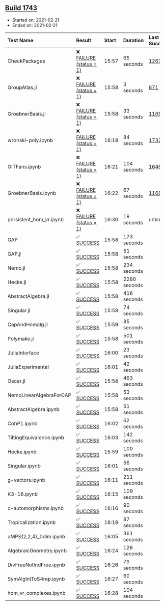 ## [Build 1743](https://oscarci.mathematik.uni-kl.de/job/oscar-stable/1743/)

* Started on: 2021-02-21
* Ended on: 2021-02-21

| Test Name    | Result | Start | Duration | Last Success | First Failure |
|:-------------|:-------|:------|:---------|:-------------|:--------------|
| CheckPackages | ❌ [FAILURE (status = 1)](https://oscarci.mathematik.uni-kl.de/job/oscar-stable/1743/artifact/logs/build-1743/CheckPackages.log) | 15:57 | 65 seconds | [1263](https://oscarci.mathematik.uni-kl.de/job/oscar-stable/1263/) | [1264](https://oscarci.mathematik.uni-kl.de/job/oscar-stable/1264/) |
| GroupAtlas.jl | ❌ [FAILURE (status = 1)](https://oscarci.mathematik.uni-kl.de/job/oscar-stable/1743/artifact/logs/build-1743/GroupAtlas.jl.log) | 15:58 | 3 seconds | [871](https://oscarci.mathematik.uni-kl.de/job/oscar-stable/871/) | [872](https://oscarci.mathematik.uni-kl.de/job/oscar-stable/872/) |
| GroebnerBasis.jl | ❌ [FAILURE (status = 1)](https://oscarci.mathematik.uni-kl.de/job/oscar-stable/1743/artifact/logs/build-1743/GroebnerBasis.jl.log) | 15:58 | 33 seconds | [1168](https://oscarci.mathematik.uni-kl.de/job/oscar-stable/1168/) | [1169](https://oscarci.mathematik.uni-kl.de/job/oscar-stable/1169/) |
| wronski-poly.ipynb | ❌ [FAILURE (status = 1)](https://oscarci.mathematik.uni-kl.de/job/oscar-stable/1743/artifact/logs/build-1743/wronski-poly.ipynb.log) | 16:18 | 84 seconds | [1737](https://oscarci.mathematik.uni-kl.de/job/oscar-stable/1737/) | [1738](https://oscarci.mathematik.uni-kl.de/job/oscar-stable/1738/) |
| GITFans.ipynb | ❌ [FAILURE (status = 1)](https://oscarci.mathematik.uni-kl.de/job/oscar-stable/1743/artifact/logs/build-1743/GITFans.ipynb.log) | 16:21 | 104 seconds | [1646](https://oscarci.mathematik.uni-kl.de/job/oscar-stable/1646/) | [1647](https://oscarci.mathematik.uni-kl.de/job/oscar-stable/1647/) |
| GroebnerBasis.ipynb | ❌ [FAILURE (status = 1)](https://oscarci.mathematik.uni-kl.de/job/oscar-stable/1743/artifact/logs/build-1743/GroebnerBasis.ipynb.log) | 16:22 | 67 seconds | [1168](https://oscarci.mathematik.uni-kl.de/job/oscar-stable/1168/) | [1169](https://oscarci.mathematik.uni-kl.de/job/oscar-stable/1169/) |
| persistent_hom_vr.ipynb | ❌ [FAILURE (status = 1)](https://oscarci.mathematik.uni-kl.de/job/oscar-stable/1743/artifact/logs/build-1743/persistent_hom_vr.ipynb.log) | 16:30 | 19 seconds | unknown | unknown |
| GAP | ✅ [SUCCESS](https://oscarci.mathematik.uni-kl.de/job/oscar-stable/1743/artifact/logs/build-1743/GAP.log) | 15:58 | 173 seconds |  |  |
| GAP.jl | ✅ [SUCCESS](https://oscarci.mathematik.uni-kl.de/job/oscar-stable/1743/artifact/logs/build-1743/GAP.jl.log) | 15:58 | 51 seconds |  |  |
| Nemo.jl | ✅ [SUCCESS](https://oscarci.mathematik.uni-kl.de/job/oscar-stable/1743/artifact/logs/build-1743/Nemo.jl.log) | 15:58 | 234 seconds |  |  |
| Hecke.jl | ✅ [SUCCESS](https://oscarci.mathematik.uni-kl.de/job/oscar-stable/1743/artifact/logs/build-1743/Hecke.jl.log) | 15:58 | 2280 seconds |  |  |
| AbstractAlgebra.jl | ✅ [SUCCESS](https://oscarci.mathematik.uni-kl.de/job/oscar-stable/1743/artifact/logs/build-1743/AbstractAlgebra.jl.log) | 15:58 | 416 seconds |  |  |
| Singular.jl | ✅ [SUCCESS](https://oscarci.mathematik.uni-kl.de/job/oscar-stable/1743/artifact/logs/build-1743/Singular.jl.log) | 15:58 | 74 seconds |  |  |
| CapAndHomalg.jl | ✅ [SUCCESS](https://oscarci.mathematik.uni-kl.de/job/oscar-stable/1743/artifact/logs/build-1743/CapAndHomalg.jl.log) | 15:59 | 85 seconds |  |  |
| Polymake.jl | ✅ [SUCCESS](https://oscarci.mathematik.uni-kl.de/job/oscar-stable/1743/artifact/logs/build-1743/Polymake.jl.log) | 15:58 | 501 seconds |  |  |
| JuliaInterface | ✅ [SUCCESS](https://oscarci.mathematik.uni-kl.de/job/oscar-stable/1743/artifact/logs/build-1743/JuliaInterface.log) | 16:00 | 23 seconds |  |  |
| JuliaExperimental | ✅ [SUCCESS](https://oscarci.mathematik.uni-kl.de/job/oscar-stable/1743/artifact/logs/build-1743/JuliaExperimental.log) | 16:01 | 42 seconds |  |  |
| Oscar.jl | ✅ [SUCCESS](https://oscarci.mathematik.uni-kl.de/job/oscar-stable/1743/artifact/logs/build-1743/Oscar.jl.log) | 15:58 | 463 seconds |  |  |
| NemoLinearAlgebraForCAP | ✅ [SUCCESS](https://oscarci.mathematik.uni-kl.de/job/oscar-stable/1743/artifact/logs/build-1743/NemoLinearAlgebraForCAP.log) | 15:58 | 53 seconds |  |  |
| AbstractAlgebra.ipynb | ✅ [SUCCESS](https://oscarci.mathematik.uni-kl.de/job/oscar-stable/1743/artifact/logs/build-1743/AbstractAlgebra.ipynb.log) | 15:58 | 51 seconds |  |  |
| CohP1.ipynb | ✅ [SUCCESS](https://oscarci.mathematik.uni-kl.de/job/oscar-stable/1743/artifact/logs/build-1743/CohP1.ipynb.log) | 16:02 | 62 seconds |  |  |
| TiltingEquivalence.ipynb | ✅ [SUCCESS](https://oscarci.mathematik.uni-kl.de/job/oscar-stable/1743/artifact/logs/build-1743/TiltingEquivalence.ipynb.log) | 16:03 | 142 seconds |  |  |
| Hecke.ipynb | ✅ [SUCCESS](https://oscarci.mathematik.uni-kl.de/job/oscar-stable/1743/artifact/logs/build-1743/Hecke.ipynb.log) | 15:59 | 100 seconds |  |  |
| Singular.ipynb | ✅ [SUCCESS](https://oscarci.mathematik.uni-kl.de/job/oscar-stable/1743/artifact/logs/build-1743/Singular.ipynb.log) | 16:01 | 56 seconds |  |  |
| g-vectors.ipynb | ✅ [SUCCESS](https://oscarci.mathematik.uni-kl.de/job/oscar-stable/1743/artifact/logs/build-1743/g-vectors.ipynb.log) | 16:11 | 211 seconds |  |  |
| K3-16.ipynb | ✅ [SUCCESS](https://oscarci.mathematik.uni-kl.de/job/oscar-stable/1743/artifact/logs/build-1743/K3-16.ipynb.log) | 16:15 | 109 seconds |  |  |
| c-automorphisms.ipynb | ✅ [SUCCESS](https://oscarci.mathematik.uni-kl.de/job/oscar-stable/1743/artifact/logs/build-1743/c-automorphisms.ipynb.log) | 16:16 | 90 seconds |  |  |
| Tropicalization.ipynb | ✅ [SUCCESS](https://oscarci.mathematik.uni-kl.de/job/oscar-stable/1743/artifact/logs/build-1743/Tropicalization.ipynb.log) | 16:19 | 87 seconds |  |  |
| uMPS(2,2,4)_0dim.ipynb | ✅ [SUCCESS](https://oscarci.mathematik.uni-kl.de/job/oscar-stable/1743/artifact/logs/build-1743/uMPS-2-2-4-_0dim.ipynb.log) | 16:05 | 361 seconds |  |  |
| AlgebraicGeometry.ipynb | ✅ [SUCCESS](https://oscarci.mathematik.uni-kl.de/job/oscar-stable/1743/artifact/logs/build-1743/AlgebraicGeometry.ipynb.log) | 16:24 | 126 seconds |  |  |
| DivFreeNotIndFree.ipynb | ✅ [SUCCESS](https://oscarci.mathematik.uni-kl.de/job/oscar-stable/1743/artifact/logs/build-1743/DivFreeNotIndFree.ipynb.log) | 16:26 | 79 seconds |  |  |
| SymAlgIntToS4rep.ipynb | ✅ [SUCCESS](https://oscarci.mathematik.uni-kl.de/job/oscar-stable/1743/artifact/logs/build-1743/SymAlgIntToS4rep.ipynb.log) | 16:27 | 60 seconds |  |  |
| hom_vr_complexes.ipynb | ✅ [SUCCESS](https://oscarci.mathematik.uni-kl.de/job/oscar-stable/1743/artifact/logs/build-1743/hom_vr_complexes.ipynb.log) | 16:28 | 104 seconds |  |  |
